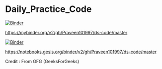 # Daily_Practice_Code
[![Binder](https://mybinder.org/badge_logo.svg)](https://mybinder.org/v2/gh/Praveen101997/ds-code/master)


https://mybinder.org/v2/gh/Praveen101997/ds-code/master

[![Binder](https://mybinder.org/badge_logo.svg)](https://notebooks.gesis.org/binder/v2/gh/Praveen101997/ds-code/master)

https://notebooks.gesis.org/binder/v2/gh/Praveen101997/ds-code/master



Credit : From GFG (GeeksForGeeks)
